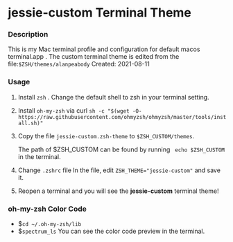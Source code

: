 jessie-custom Terminal Theme
==================

### Description

This is my Mac terminal profile and configuration for default macos terminal.app .
The custom terminal theme is edited from the file:`$ZSH/themes/alanpeabody`
Created: 2021-08-11

### Usage
1. Install `zsh` . Change the default shell to zsh in your terminal setting.
2. Install `oh-my-zsh` via curl
    `sh -c "$(wget -O- https://raw.githubusercontent.com/ohmyzsh/ohmyzsh/master/tools/install.sh)"`
3. Copy the file `jessie-custom.zsh-theme` to `$ZSH_CUSTOM/themes`.
    
    The path of $ZSH_CUSTOM can be found by running ` echo $ZSH_CUSTOM` in the terminal.
3. Change `.zshrc` file
    In the file, edit `ZSH_THEME="jessie-custom"` and save it.
4. Reopen a terminal and you will see the **jessie-custom** terminal theme!

### oh-my-zsh Color Code
* $`cd ~/.oh-my-zsh/lib`
* $`spectrum_ls`
You can see the color code preview in the terminal.
